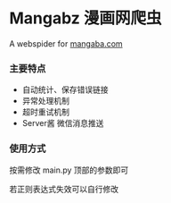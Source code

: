 # Mangabz 漫画网爬虫
A webspider for [mangaba.com](http://www.mangabz.com/)

### 主要特点
- 自动统计、保存错误链接
- 异常处理机制
- 超时重试机制
- Server酱 微信消息推送

### 使用方式
按需修改 main.py 顶部的参数即可

若正则表达式失效可以自行修改 